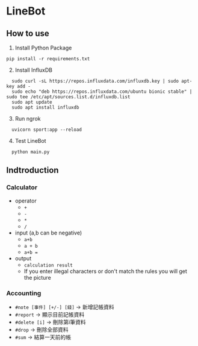# LineBot
## How to use
1. Install Python Package
  ```
  pip install -r requirements.txt
  ```
2. Install InfluxDB
```
  sudo curl -sL https://repos.influxdata.com/influxdb.key | sudo apt-key add -
  sudo echo "deb https://repos.influxdata.com/ubuntu bionic stable" | sudo tee /etc/apt/sources.list.d/influxdb.list
  sudo apt update
  sudo apt install influxdb
```
3. Run ngrok
```
  uvicorn sport:app --reload
```
4. Test LineBot 
```
  python main.py
```
## Indtroduction
### Calculator
  - operator
    - `+`
    - `-`
    - `*`
    - `/`
  - input (a,b can be negative)
    - `a+b`
    - `a + b`
    - `a+b =` 
  - output
    - `calculation result` 
    - If you enter illegal characters or don't match the rules you will get the picture

### Accounting

  - `#note [事件] [+/-] [錢]`                     -> 新增記帳資料
  - `#report`                                    -> 顯示目前記帳資料
  - `#delete [i]`                                -> 刪除第i筆資料
  - `#drop`                                      -> 刪除全部資料
  - `#sum`                                       -> 結算一天前的帳
